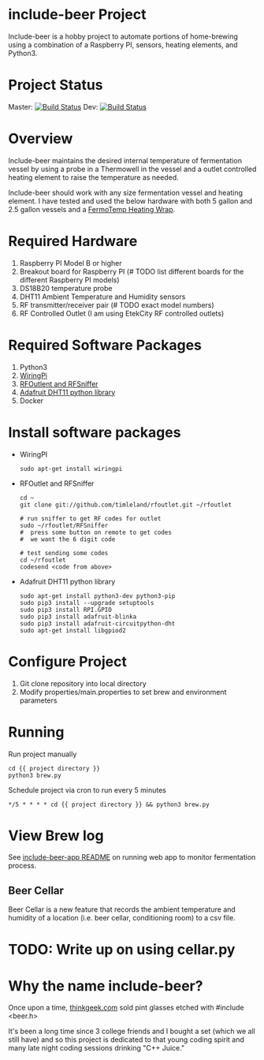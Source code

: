 # include-beer Project

Include-beer is a hobby project to automate portions of home-brewing using a combination of a Raspberry PI, sensors, heating elements, and Python3.

# Project Status

Master: [![Build Status](https://travis-ci.com/mbhein/include-beer.svg?branch=master)](https://travis-ci.com/mbhein/include-beer)
Dev: [![Build Status](https://travis-ci.com/mbhein/include-beer.svg?branch=devel)](https://travis-ci.com/mbhein/include-beer)

# Overview

Include-beer maintains the desired internal temperature of fermentation vessel by using a probe in a Thermowell in the vessel and a outlet controlled heating element to raise the temperature as needed.

Include-beer should work with any size fermentation vessel and heating element. I have tested and used the below hardware with both 5 gallon and
2.5 gallon vessels and a <a href="https://www.northernbrewer.com/products/fermotemp-electric-fermentation-heater">FermoTemp Heating Wrap</a>.

# Required Hardware
1. Raspberry PI Model B or higher
2. Breakout board for Raspberry PI (# TODO list different boards for the different Raspberry PI models)
3. DS18B20 temperature probe
4. DHT11 Ambient Temperature and Humidity sensors
5. RF transmitter/receiver pair (# TODO exact model numbers)
6. RF Controlled Outlet (I am using EtekCity RF controlled outlets)



# Required Software Packages
1. Python3
2. <a href="http://wiringpi.com/">WiringPi</a>
3. <a href="https://github.com/timleland/rfoutlet">RFOutlent and RFSniffer</a>
4. <a href="https://pypi.org/project/adafruit-circuitpython-dht">Adafruit DHT11 python library</a>
5. Docker

# Install software packages
* WiringPI
      
      sudo apt-get install wiringpi 

* RFOutlet and RFSniffer

      cd ~
      git clone git://github.com/timleland/rfoutlet.git ~/rfoutlet

      # run sniffer to get RF codes for outlet
      sudo ~/rfoutlet/RFSniffer
      #  press some button on remote to get codes
      #  we want the 6 digit code

      # test sending some codes
      cd ~/rfoutlet
      codesend <code from above>

* Adafruit DHT11 python library

      sudo apt-get install python3-dev python3-pip
      sudo pip3 install --upgrade setuptools
      sudo pip3 install RPI.GPIO
      sudo pip3 install adafruit-blinka
      sudo pip3 install adafruit-circuitpython-dht
      sudo apt-get install libgpiod2

# Configure Project
1. Git clone repository into local directory
2. Modify properties/main.properties to set brew and environment parameters

# Running
Run project manually

    cd {{ project directory }}
    python3 brew.py

Schedule project via cron to run every 5 minutes

    */5 * * * * cd {{ project directory }} && python3 brew.py

# View Brew log
See [include-beer-app README](include-beer-app.MD) on running web app to monitor fermentation process.

## Beer Cellar
Beer Cellar is a new feature that records the ambient temperature and humidity of a location (i.e. beer cellar, conditioning room) to a csv file.

# TODO: Write up on using cellar.py

# Why the name include-beer?
Once upon a time, <a href="https://www.thinkgeek.com/product/27f9/">thinkgeek.com</a> sold pint glasses etched with
  #include <beer.h>

It's been a long time since 3 college friends and I bought a set (which we all still have) and so this project is dedicated to that young coding spirit and many late night coding sessions drinking "C++ Juice."
